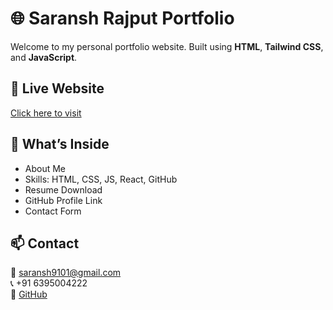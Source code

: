 # 🌐 Saransh Rajput Portfolio

Welcome to my personal portfolio website. Built using **HTML**, **Tailwind CSS**, and **JavaScript**.

## 🔗 Live Website
[Click here to visit](https://saranshraj9101.github.io/saransh-portfolio/)

## 💼 What’s Inside
- About Me
- Skills: HTML, CSS, JS, React, GitHub
- Resume Download
- GitHub Profile Link
- Contact Form

## 📫 Contact
📧 saransh9101@gmail.com  
📞 +91 6395004222  
🔗 [GitHub](https://github.com/saranshraj9101)
